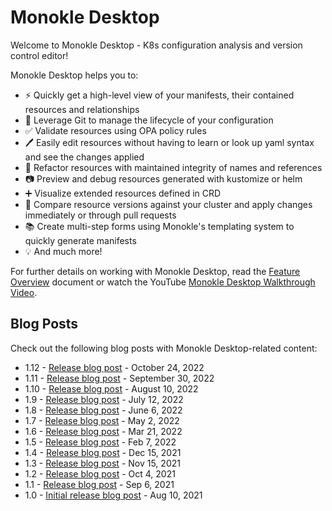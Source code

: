 # Monokle Desktop

Welcome to Monokle Desktop - K8s configuration analysis and version control editor!

Monokle Desktop helps you to:

- ⚡ Quickly get a high-level view of your manifests, their contained resources and relationships
- 📇 Leverage Git to manage the lifecycle of your configuration
- ✅ Validate resources using OPA policy rules
- 🖊️ Easily edit resources without having to learn or look up yaml syntax and see the changes applied
- 🔨 Refactor resources with maintained integrity of names and references
- 📷 Preview and debug resources generated with kustomize or helm
- ➕ Visualize extended resources defined in CRD
- 🤝 Compare resource versions against your cluster and apply changes immediately or through pull requests
- 📚 Create multi-step forms using Monokle's templating system to quickly generate manifests
- 💡 And much more!

For further details on working with Monokle Desktop, read the [Feature Overview](features.md) document or watch the YouTube [Monokle Desktop Walkthrough Video](https://www.youtube.com/watch?v=ossBDhP_K-4).

<!--[![Monokle Walkthrough](img/monokle-overview.gif)](https://www.youtube.com/watch?v=ossBDhP_K-4)-->

## **Blog Posts**

Check out the following blog posts with Monokle Desktop-related content:

- 1.12 - [Release blog post](https://kubeshop.io/blog/monokle-1-12-0-release) - October 24, 2022
- 1.11 - [Release blog post](https://kubeshop.io/blog/monokle-1-11-0-release) - September 30, 2022
- 1.10 - [Release blog post](https://kubeshop.io/blog/monokle-v1-10-release-notes) - August 10, 2022
- 1.9 - [Release blog post](https://kubeshop.io/blog/monokle-1-9-0-release-notes) - July 12, 2022
- 1.8 - [Release blog post](https://kubeshop.io/blog/monokle-1-8-0-release) - June 6, 2022
- 1.7 - [Release blog post](https://kubeshop.io/blog/monokle-1-7-0-release) - May 2, 2022
- 1.6 - [Release blog post](https://kubeshop.io/blog/monokle-1-6-0-release) - Mar 21, 2022
- 1.5 - [Release blog post](https://medium.com/kubeshop-i/monokle-1-5-0-release-kubeshop-95f574563c79) - Feb 7, 2022
- 1.4 - [Release blog post](https://medium.com/kubeshop-i/monokle-1-4-0-4122e88742c5) - Dec 15, 2021
- 1.3 - [Release blog post](https://kubeshop.io/blog/monokle-1-3-0-cluster-compare) - Nov 15, 2021
- 1.2 - [Release blog post](https://medium.com/kubeshop-i/monokle-1-2-0-is-out-2492341f0874) - Oct 4, 2021
- 1.1 - [Release blog post](https://medium.com/kubeshop-i/monokle-1-1-0-93c5428b2967) - Sep 6, 2021
- 1.0 - [Initial release blog post](https://medium.com/kubeshop-i/hello-monokle-83ecb42f5d96) - Aug 10, 2021
